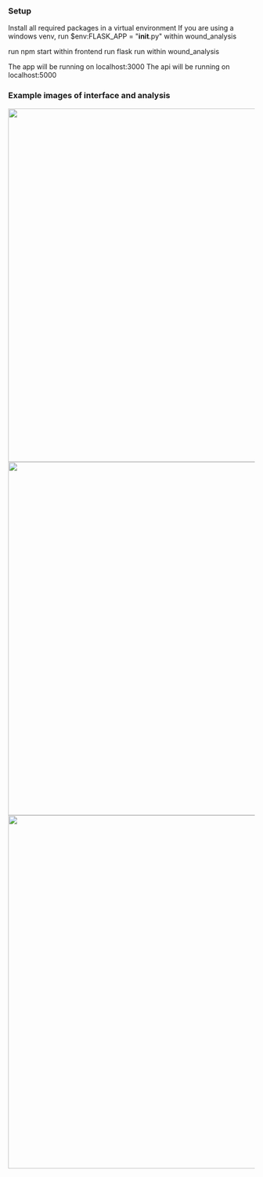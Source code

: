 ### Setup

Install all required packages in a virtual environment
If you are using a windows venv, run $env:FLASK_APP = "**init**.py" within wound_analysis

run npm start within frontend
run flask run within wound_analysis

The app will be running on localhost:3000
The api will be running on localhost:5000

### Example images of interface and analysis

<img src="https://github.com/ZovcIfzm/Wound-Analysis-Backend/blob/master/readme-imgs/readme1.jpg" width="720">  
<img src="https://github.com/ZovcIfzm/Wound-Analysis-Backend/blob/master/readme-imgs/readme2.jpg" width="720">  
<img src="https://github.com/ZovcIfzm/Wound-Analysis-Backend/blob/master/readme-imgs/readme3.jpg" width="720">
